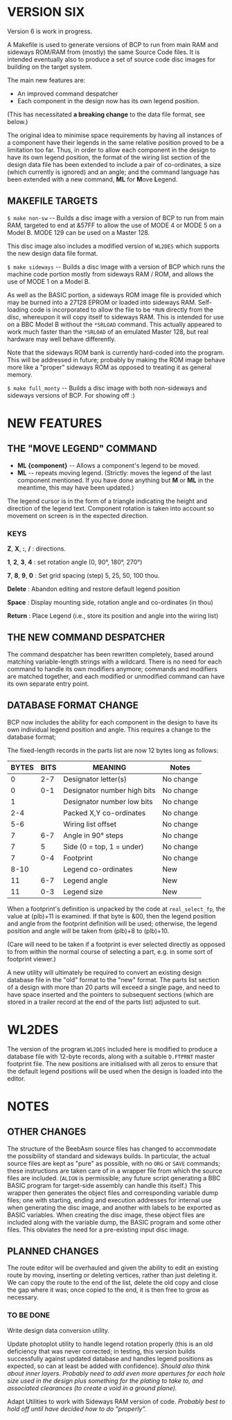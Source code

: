 # VERSION SIX

Version 6 is work in progress.

A Makefile is used to generate versions of BCP to run from main RAM and
sideways ROM/RAM from (mostly) the same Source Code files.  It is
intended eventually also to produce a set of source code disc images for
building on the target system.

The main new features are:

+ An improved command despatcher
+ Each component in the design now has its own legend position.

(This has necessitated **a breaking change** to the data file format,
see below.)

The original idea to minimise space requirements by having all instances
of a component have their legends in the same relative position proved
to be a limitation too far.  Thus, in order to allow each component in
the design to have its own legend position, the format of the wiring
list section of the design data file has been extended to include a pair
of co-ordinates, a size (which currently is ignored) and an angle; and
the command language has been extended with a new command, **ML** for
**M**ove **L**egend.

## MAKEFILE TARGETS

`$ make non-sw` -- Builds a disc image with a version of BCP to run from
main RAM, targeted to end at &57FF to allow the use of MODE 4 or MODE 5
on a Model B.  MODE 129 can be used on a Master 128.

This disc image also includes a modified version of `WL2DES` which
supports the new design data file format.

`$ make sideways` -- Builds a disc image with a version of BCP which
runs the machine code portion mostly from sideways RAM / ROM, and allows
the use of MODE 1 on a Model B.

As well as the BASIC portion, a sideways ROM image file is provided
which may be burned into a 27128 EPROM or loaded into sideways RAM.
Self-loading code is incorporated to allow the file to be `*RUN`
directly from the disc, whereupon it will copy itself to sideways RAM.
This is intended for use on a BBC Model B without the `*SRLOAD` command.
This actually appeared to work much faster than the `*SRLOAD` of an
emulated Master 128, but real hardware may well behave differently.

Note that the sideways ROM bank is currently hard-coded into the
program.  This will be addressed in future; probably by making the ROM
image behave more like a "proper" sideways ROM as opposed to treating it
as general memory.

`$ make full_monty` -- Builds a disc image with both non-sideways and
sideways versions of BCP.  For showing off :)

# NEW FEATURES

## THE "MOVE LEGEND" COMMAND

+ **ML {component}** -- Allows a component's legend to be moved.
+ **ML** -- repeats moving legend.  (Strictly: moves the legend of the last component mentioned.  If you have done anything but **M** or **ML** in the meantime, this may have been updated.)

The legend cursor is in the form of a triangle indicating the height
and direction of the legend text.  Component rotation is taken into
account so movement on screen is in the expected direction.

### KEYS ###

**Z**, **X**, **:**, **/** : directions.

**1**, **2**, **3**, **4** : set rotation angle (0, 90°, 180°, 270°)

**7**, **8**, **9**, **0** : Set grid spacing  (step)  5, 25, 50, 100 thou.

**Delete** : Abandon editing and restore default legend position

**Space** : Display mounting side, rotation angle and co-ordinates (in thou)

**Return** : Place Legend  (i.e., store its position and angle into the wiring list)

## THE NEW COMMAND DESPATCHER

The command despatcher has been rewritten completely, based around
matching variable-length strings with a wildcard.  There is no need for
each command to handle its own modifiers anymore; commands and modifiers
are matched together, and each modified or unmodified command can have
its own separate entry point.

## DATABASE FORMAT CHANGE

BCP now includes the ability for each component in the design to have
its own individual legend position and angle.  This requires a change
to the database format; 

The fixed-length records in the parts list are now 12 bytes long as
follows:

BYTES | BITS | MEANING                      | Notes
------|------|------------------------------|-----------
0     | 2-7  | Designator letter(s)         | No change
0     | 0-1  | Designator number high bits  | No change
1     |      | Designator number low bits   | No change
2-4   |      | Packed X,Y co-ordinates      | No change
5-6   |      | Wiring list offset           | No change
7     | 6-7  | Angle in 90° steps           | No change
7     | 5    | Side (0 = top, 1 = under)    | No change
7     | 0-4  | Footprint                    | No change
8-10  |      | Legend co-ordinates          | New
11    | 6-7  | Legend angle                 | New
11    | 0-3  | Legend size                  | New

When a footprint's definition is unpacked by the code at
`real_select_fp`, the value at (plb)+11 is examined. If that byte is
&00, then the legend position and angle from the footprint definition
will be used; otherwise, the legend position and angle will be taken
from (plb)+8 to (plb)+10.

(Care will need to be taken if a footprint is ever selected directly
as opposed to from within the normal course of selecting a part, e.g.
in some sort of footprint viewer.)


A new utility will ultimately be required to convert an existing design
database file in the "old" format to the "new" format.  The parts list
section of a design with more than 20 parts will exceed a single page,
and need to have space inserted and the pointers to subsequent sections
(which are stored in a trailer record at the end of the parts list)
adjusted to suit.

# WL2DES

The version of the program `WL2DES` included here is modified to
produce a database file with 12-byte records, along with a suitable
`D.FTPRNT` master footprint file.  The new positions are initialised
with all zeros to ensure that the default legend positions will be
used when the design is loaded into the editor.

# NOTES

## OTHER CHANGES

The structure of the BeebAsm source files has changed to accommodate the
possibility of standard and sideways builds.  In particular, the actual
source files are kept as "pure" as possible, with no `ORG` or `SAVE`
commands; these instructions are taken care of in a wrapper file from
which the source files are included.  (`ALIGN` is permissible; any
future script generating a BBC BASIC program for target-side assembly
can handle this itself.)  This wrapper then generates the object files
and corresponding variable dump files; one with starting, ending and
execution addresses for internal use when generating the disc image,
and another with labels to be exported as BASIC variables.  When
creating the disc image, these object files are included along with the
variable dump, the BASIC program and some other files.  This obviates
the need for a pre-existing input disc image.

## PLANNED CHANGES

The route editor will be overhauled and given the ability to edit an
existing route by moving, inserting or deleting vertices, rather than
just deleting it.  We can copy the route to the end of the list, delete
the old copy and close the gap where it was; once copied to the end, it
is then free to grow as necessary.

### TO BE DONE

Write design data conversion utility.

Update photoplot utility to handle legend rotation properly  (this is an
old deficiency that was never corrected; in testing, this version builds
successfully against updated database and handles legend positions as
expected, so can at least be added with confidence).  _Should also think_
_about inner layers.  Probably need to add even more apertures for each_
_hole size used in the design plus something for the plating to take to,_
_and associated clearances (to create a void in a ground plane)._

Adapt Utilities to work with Sideways RAM version of code.  _Probably_
_best to hold off until have decided how to do "properly"._
